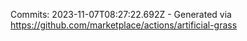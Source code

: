 Commits: 2023-11-07T08:27:22.692Z - Generated via https://github.com/marketplace/actions/artificial-grass
<br>
